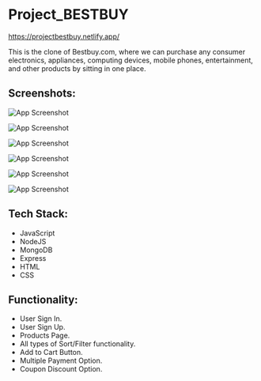 # Project_BESTBUY

https://projectbestbuy.netlify.app/

This is the clone of Bestbuy.com, where we can purchase any consumer electronics, appliances, computing devices, mobile phones, entertainment, and other products by sitting in one place.

## Screenshots:

![App Screenshot](https://miro.medium.com/max/875/1*PE-tmKnHStbeLBgpQnNMAw.png)

![App Screenshot](https://miro.medium.com/max/875/1*itTnIpCbLnDLQ6gUJm5-2g.png)

![App Screenshot](https://miro.medium.com/max/875/1*lq5J-SFCG8C38l_rZe1WYA.png)

![App Screenshot](https://miro.medium.com/max/875/1*elhSt_lTJiZskQ5SmhK8Wg.png)

![App Screenshot](https://miro.medium.com/max/875/1*oUNh_pKjC_UTPEXMNqiM9A.png)

![App Screenshot](https://miro.medium.com/max/875/1*1ZsJ-s4GWTXRq06suRQ6PA.png)

## Tech Stack:

- JavaScript
- NodeJS
- MongoDB
- Express
- HTML
- CSS

## Functionality:

- User Sign In.
- User Sign Up.
- Products Page.
- All types of Sort/Filter functionality.
- Add to Cart Button.
- Multiple Payment Option.
- Coupon Discount Option.
